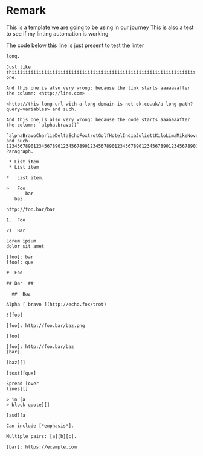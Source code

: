 # Remark 
This is a template we are going to be using in our journey
This is also a test to see if my linting automation is working



The code below this line is just present to test the linter

``` This line is simply not tooooooooooooooooooooooooooooooooooooooooooooooooooooooooooooooooo
long.

Just like thiiiiiiiiiiiiiiiiiiiiiiiiiiiiiiiiiiiiiiiiiiiiiiiiiiiiiiiiiiiiiiiiiiis one.

And this one is also very wrong: because the link starts aaaaaaafter the column: <http://line.com>

<http://this-long-url-with-a-long-domain-is-not-ok.co.uk/a-long-path?query=variables> and such.

And this one is also very wrong: because the code starts aaaaaaafter the column: `alpha.bravo()`

`alphaBravoCharlieDeltaEchoFoxtrotGolfHotelIndiaJuliettKiloLimaMikeNovemberOscar.papa()` and such.
123456789012345678901234567890123456789012345678901234567890123456789012345678901234567890123456789012345678901234567890
Paragraph.

 * List item
 * List item

*   List item.

>   Foo   
       bar   
   baz.

http://foo.bar/baz

1.  Foo

2)  Bar

Lorem ipsum   
dolor sit amet 

[foo]: bar
[foo]: qux

#  Foo

## Bar  ##

  ##  Baz

Alpha [ bravo ](http://echo.fox/trot)

![foo]

[foo]: http://foo.bar/baz.png

[foo]

[foo]: http://foo.bar/baz
[bar]

[baz][]

[text][qux]

Spread [over
lines][]

> in [a
> block quote][]

[asd][a

Can include [*emphasis*].

Multiple pairs: [a][b][c].

[bar]: https://example.com 
```
